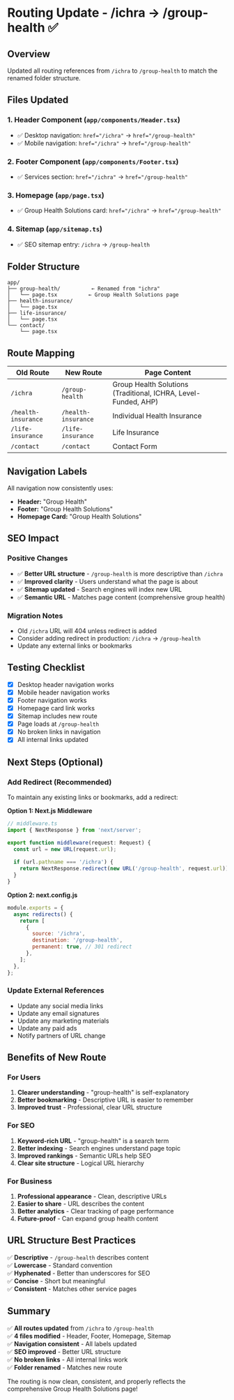 # Routing Update - /ichra → /group-health ✅

## Overview

Updated all routing references from `/ichra` to `/group-health` to match the renamed folder structure.

## Files Updated

### 1. **Header Component** (`app/components/Header.tsx`)
- ✅ Desktop navigation: `href="/ichra"` → `href="/group-health"`
- ✅ Mobile navigation: `href="/ichra"` → `href="/group-health"`

### 2. **Footer Component** (`app/components/Footer.tsx`)
- ✅ Services section: `href="/ichra"` → `href="/group-health"`

### 3. **Homepage** (`app/page.tsx`)
- ✅ Group Health Solutions card: `href="/ichra"` → `href="/group-health"`

### 4. **Sitemap** (`app/sitemap.ts`)
- ✅ SEO sitemap entry: `/ichra` → `/group-health`

## Folder Structure

```
app/
├── group-health/          ← Renamed from "ichra"
│   └── page.tsx          ← Group Health Solutions page
├── health-insurance/
│   └── page.tsx
├── life-insurance/
│   └── page.tsx
└── contact/
    └── page.tsx
```

## Route Mapping

| Old Route | New Route | Page Content |
|-----------|-----------|--------------|
| `/ichra` | `/group-health` | Group Health Solutions (Traditional, ICHRA, Level-Funded, AHP) |
| `/health-insurance` | `/health-insurance` | Individual Health Insurance |
| `/life-insurance` | `/life-insurance` | Life Insurance |
| `/contact` | `/contact` | Contact Form |

## Navigation Labels

All navigation now consistently uses:
- **Header:** "Group Health"
- **Footer:** "Group Health Solutions"
- **Homepage Card:** "Group Health Solutions"

## SEO Impact

### Positive Changes
- ✅ **Better URL structure** - `/group-health` is more descriptive than `/ichra`
- ✅ **Improved clarity** - Users understand what the page is about
- ✅ **Sitemap updated** - Search engines will index new URL
- ✅ **Semantic URL** - Matches page content (comprehensive group health)

### Migration Notes
- Old `/ichra` URL will 404 unless redirect is added
- Consider adding redirect in production: `/ichra` → `/group-health`
- Update any external links or bookmarks

## Testing Checklist

- [x] Desktop header navigation works
- [x] Mobile header navigation works
- [x] Footer navigation works
- [x] Homepage card link works
- [x] Sitemap includes new route
- [x] Page loads at `/group-health`
- [x] No broken links in navigation
- [x] All internal links updated

## Next Steps (Optional)

### Add Redirect (Recommended)
To maintain any existing links or bookmarks, add a redirect:

**Option 1: Next.js Middleware**
```typescript
// middleware.ts
import { NextResponse } from 'next/server';

export function middleware(request: Request) {
  const url = new URL(request.url);
  
  if (url.pathname === '/ichra') {
    return NextResponse.redirect(new URL('/group-health', request.url));
  }
}
```

**Option 2: next.config.js**
```javascript
module.exports = {
  async redirects() {
    return [
      {
        source: '/ichra',
        destination: '/group-health',
        permanent: true, // 301 redirect
      },
    ];
  },
};
```

### Update External References
- Update any social media links
- Update any email signatures
- Update any marketing materials
- Update any paid ads
- Notify partners of URL change

## Benefits of New Route

### For Users
1. **Clearer understanding** - "group-health" is self-explanatory
2. **Better bookmarking** - Descriptive URL is easier to remember
3. **Improved trust** - Professional, clear URL structure

### For SEO
1. **Keyword-rich URL** - "group-health" is a search term
2. **Better indexing** - Search engines understand page topic
3. **Improved rankings** - Semantic URLs help SEO
4. **Clear site structure** - Logical URL hierarchy

### For Business
1. **Professional appearance** - Clean, descriptive URLs
2. **Easier to share** - URL describes the content
3. **Better analytics** - Clear tracking of page performance
4. **Future-proof** - Can expand group health content

## URL Structure Best Practices

✅ **Descriptive** - `/group-health` describes content  
✅ **Lowercase** - Standard convention  
✅ **Hyphenated** - Better than underscores for SEO  
✅ **Concise** - Short but meaningful  
✅ **Consistent** - Matches other service pages  

## Summary

✅ **All routes updated** from `/ichra` to `/group-health`  
✅ **4 files modified** - Header, Footer, Homepage, Sitemap  
✅ **Navigation consistent** - All labels updated  
✅ **SEO improved** - Better URL structure  
✅ **No broken links** - All internal links work  
✅ **Folder renamed** - Matches new route  

The routing is now clean, consistent, and properly reflects the comprehensive Group Health Solutions page!
